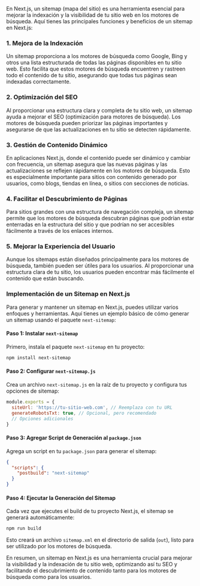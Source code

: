 En Next.js, un sitemap (mapa del sitio) es una herramienta esencial para mejorar la indexación y la visibilidad de tu sitio web en los motores de búsqueda. Aquí tienes las principales funciones y beneficios de un sitemap en Next.js:

### 1. **Mejora de la Indexación**
Un sitemap proporciona a los motores de búsqueda como Google, Bing y otros una lista estructurada de todas las páginas disponibles en tu sitio web. Esto facilita que estos motores de búsqueda encuentren y rastreen todo el contenido de tu sitio, asegurando que todas tus páginas sean indexadas correctamente.

### 2. **Optimización del SEO**
Al proporcionar una estructura clara y completa de tu sitio web, un sitemap ayuda a mejorar el SEO (optimización para motores de búsqueda). Los motores de búsqueda pueden priorizar las páginas importantes y asegurarse de que las actualizaciones en tu sitio se detecten rápidamente.

### 3. **Gestión de Contenido Dinámico**
En aplicaciones Next.js, donde el contenido puede ser dinámico y cambiar con frecuencia, un sitemap asegura que las nuevas páginas y las actualizaciones se reflejen rápidamente en los motores de búsqueda. Esto es especialmente importante para sitios con contenido generado por usuarios, como blogs, tiendas en línea, o sitios con secciones de noticias.

### 4. **Facilitar el Descubrimiento de Páginas**
Para sitios grandes con una estructura de navegación compleja, un sitemap permite que los motores de búsqueda descubran páginas que podrían estar enterradas en la estructura del sitio y que podrían no ser accesibles fácilmente a través de los enlaces internos.

### 5. **Mejorar la Experiencia del Usuario**
Aunque los sitemaps están diseñados principalmente para los motores de búsqueda, también pueden ser útiles para los usuarios. Al proporcionar una estructura clara de tu sitio, los usuarios pueden encontrar más fácilmente el contenido que están buscando.

### Implementación de un Sitemap en Next.js
Para generar y mantener un sitemap en Next.js, puedes utilizar varios enfoques y herramientas. Aquí tienes un ejemplo básico de cómo generar un sitemap usando el paquete `next-sitemap`:

#### Paso 1: Instalar `next-sitemap`
Primero, instala el paquete `next-sitemap` en tu proyecto:

```bash
npm install next-sitemap
```

#### Paso 2: Configurar `next-sitemap.js`
Crea un archivo `next-sitemap.js` en la raíz de tu proyecto y configura tus opciones de sitemap:

```javascript
module.exports = {
  siteUrl: 'https://tu-sitio-web.com', // Reemplaza con tu URL
  generateRobotsTxt: true, // Opcional, pero recomendado
  // Opciones adicionales
}
```

#### Paso 3: Agregar Script de Generación al `package.json`
Agrega un script en tu `package.json` para generar el sitemap:

```json
{
  "scripts": {
    "postbuild": "next-sitemap"
  }
}
```

#### Paso 4: Ejecutar la Generación del Sitemap
Cada vez que ejecutes el build de tu proyecto Next.js, el sitemap se generará automáticamente:

```bash
npm run build
```

Esto creará un archivo `sitemap.xml` en el directorio de salida (`out`), listo para ser utilizado por los motores de búsqueda.

En resumen, un sitemap en Next.js es una herramienta crucial para mejorar la visibilidad y la indexación de tu sitio web, optimizando así tu SEO y facilitando el descubrimiento de contenido tanto para los motores de búsqueda como para los usuarios.